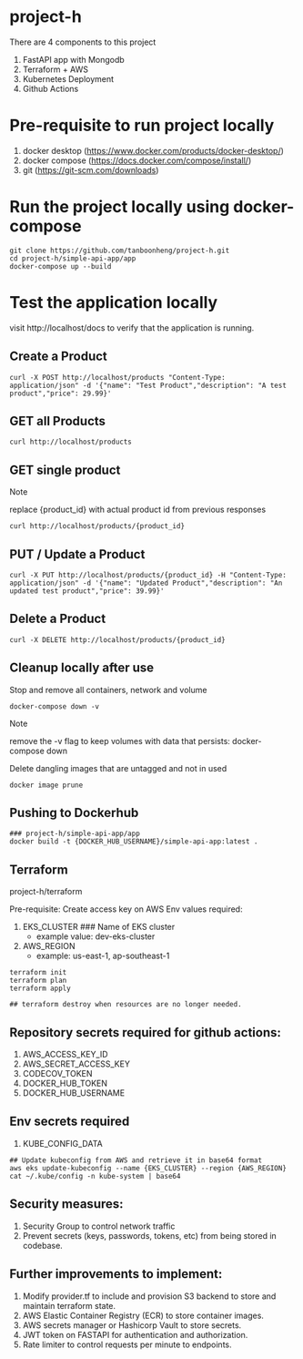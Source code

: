 # project-h

There are 4 components to this project
1. FastAPI app with Mongodb
2. Terraform + AWS
3. Kubernetes Deployment
4. Github Actions

# Pre-requisite to run project locally
1. docker desktop (https://www.docker.com/products/docker-desktop/)
2. docker compose (https://docs.docker.com/compose/install/)
3. git (https://git-scm.com/downloads)

# Run the project locally using docker-compose
```
git clone https://github.com/tanboonheng/project-h.git
cd project-h/simple-api-app/app
docker-compose up --build
```
# Test the application locally
visit http://localhost/docs to verify that the application is running. 

## Create a Product
```
curl -X POST http://localhost/products "Content-Type: application/json" -d '{"name": "Test Product","description": "A test product","price": 29.99}'
```
## GET all Products
```
curl http://localhost/products
```

## GET single product
> [!NOTE]
> replace {product_id} with actual product id from previous responses

```
curl http://localhost/products/{product_id}
```
## PUT / Update a Product
```
curl -X PUT http://localhost/products/{product_id} -H "Content-Type: application/json" -d '{"name": "Updated Product","description": "An updated test product","price": 39.99}'
```

## Delete a Product
```
curl -X DELETE http://localhost/products/{product_id}
```

## Cleanup locally after use
Stop and remove all containers, network and volume
```
docker-compose down -v
```
> [!NOTE]
> remove the -v flag to keep volumes with data that persists: docker-compose down

Delete dangling images that are untagged and not in used
```
docker image prune
```

## Pushing to Dockerhub
```
### project-h/simple-api-app/app
docker build -t {DOCKER_HUB_USERNAME}/simple-api-app:latest .
```

## Terraform 
project-h/terraform

Pre-requisite: Create access key on AWS
Env values required:
1. EKS_CLUSTER ### Name of EKS cluster
   - example value: dev-eks-cluster
3. AWS_REGION 
   - example: us-east-1, ap-southeast-1	

```
terraform init
terraform plan
terraform apply

## terraform destroy when resources are no longer needed.
```

## Repository secrets required for github actions:
1. AWS_ACCESS_KEY_ID
2. AWS_SECRET_ACCESS_KEY
3. CODECOV_TOKEN
4. DOCKER_HUB_TOKEN
5. DOCKER_HUB_USERNAME

## Env secrets required
1. KUBE_CONFIG_DATA
```
## Update kubeconfig from AWS and retrieve it in base64 format
aws eks update-kubeconfig --name {EKS_CLUSTER} --region {AWS_REGION}
cat ~/.kube/config -n kube-system | base64
```

## Security measures:
1. Security Group to control network traffic
2. Prevent secrets (keys, passwords, tokens, etc) from being stored in codebase.

## Further improvements to implement:
1. Modify provider.tf to include and provision S3 backend to store and maintain terraform state.
2. AWS Elastic Container Registry (ECR) to store container images.
3. AWS secrets manager or Hashicorp Vault to store secrets.
4. JWT token on FASTAPI for authentication and authorization.
5. Rate limiter to control requests per minute to endpoints.
